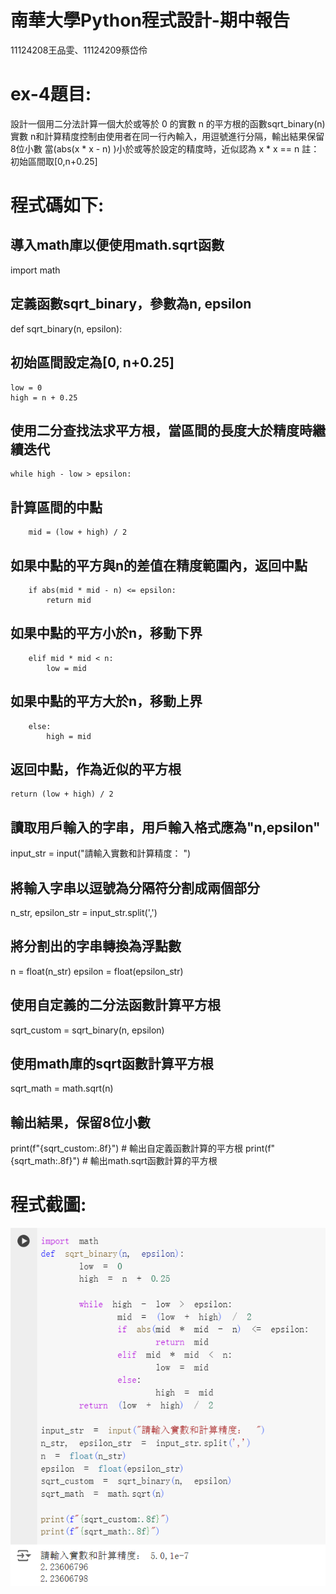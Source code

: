 # 南華大學Python程式設計-期中報告
11124208王品雯、11124209蔡岱伶

# ex-4題目:
設計一個用二分法計算一個大於或等於 0 的實數 n 的平方根的函數sqrt_binary(n) 
實數 n和計算精度控制由使用者在同一行內輸入，用逗號進行分隔，輸出結果保留8位小數 
當(abs(x * x - n) )小於或等於設定的精度時，近似認為 x * x == n
註：初始區間取[0,n+0.25]

# 程式碼如下:
## 導入math庫以便使用math.sqrt函數
import math
## 定義函數sqrt_binary，參數為n, epsilon
def sqrt_binary(n, epsilon):
## 初始區間設定為[0, n+0.25]
    low = 0
    high = n + 0.25
## 使用二分查找法求平方根，當區間的長度大於精度時繼續迭代
    while high - low > epsilon:
## 計算區間的中點
        mid = (low + high) / 2
## 如果中點的平方與n的差值在精度範圍內，返回中點
        if abs(mid * mid - n) <= epsilon:
            return mid
## 如果中點的平方小於n，移動下界
        elif mid * mid < n:
            low = mid
## 如果中點的平方大於n，移動上界
        else:
            high = mid
    
## 返回中點，作為近似的平方根
    return (low + high) / 2

## 讀取用戶輸入的字串，用戶輸入格式應為"n,epsilon"
input_str = input("請輸入實數和計算精度： ")
## 將輸入字串以逗號為分隔符分割成兩個部分
n_str, epsilon_str = input_str.split(',')
## 將分割出的字串轉換為浮點數
n = float(n_str)
epsilon = float(epsilon_str)

## 使用自定義的二分法函數計算平方根
sqrt_custom = sqrt_binary(n, epsilon)

## 使用math庫的sqrt函數計算平方根
sqrt_math = math.sqrt(n)

## 輸出結果，保留8位小數
print(f"{sqrt_custom:.8f}")  # 輸出自定義函數計算的平方根
print(f"{sqrt_math:.8f}")  # 輸出math.sqrt函數計算的平方根

# 程式截圖:
![ex-4二分法求平方根截圖](https://github.com/aY-Dling/-final-exam/blob/main/sqrt.png?raw=true)
